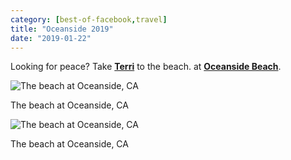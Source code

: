 ```yaml
---
category: [best-of-facebook,travel]
title: "Oceanside 2019"
date: "2019-01-22"
---
```


Looking for peace? Take [**Terri**](https://www.facebook.com/terri.mcguire?__cft__[0]=AZUtB-YTJsTKwnz-QjWWYltD-eHEIPEKMCg56Z0VQHEC_yso-VjcnkVFg03rgqsL8k9PtCkNtLECBPBPfX2LvKoej3V6M18aN4U99oLJE3Y_sj7SsaYefJKHQ4PhcZBpA1L4IQoQJeiXf8tQiLWfWvG6FXAlMaOJAwJSSGL5uVzRXQ&__tn__=-]K-R) to the beach. at **[Oceanside Beach](https://www.facebook.com/pages/Oceanside-Beach/216698878754568?__cft__[0]=AZUtB-YTJsTKwnz-QjWWYltD-eHEIPEKMCg56Z0VQHEC_yso-VjcnkVFg03rgqsL8k9PtCkNtLECBPBPfX2LvKoej3V6M18aN4U99oLJE3Y_sj7SsaYefJKHQ4PhcZBpA1L4IQoQJeiXf8tQiLWfWvG6FXAlMaOJAwJSSGL5uVzRXQ&__tn__=kC%2CP-R)**.


![The beach at Oceanside, CA](/images/50343501_10218057890065978_2121748259796942848_n-1.jpg)

The beach at Oceanside, CA

![The beach at Oceanside, CA](/images/50565908_10218057889745970_3862150702709080064_n-1.jpg)

The beach at Oceanside, CA
